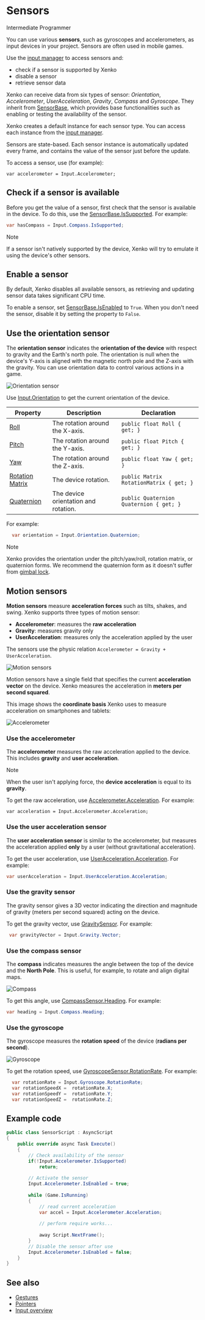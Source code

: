 # Sensors

<span class="label label-doc-level">Intermediate</span>
<span class="label label-doc-audience">Programmer</span>

You can use various **sensors**, such as gyroscopes and accelerometers, as input devices in your project. Sensors are often used in mobile games.

Use the [input manager](xref:SiliconStudio.Xenko.Input.InputManager) to access sensors and:

* check if a sensor is supported by Xenko
* disable a sensor
* retrieve sensor data

Xenko can receive data from six types of sensor: _Orientation_, _Accelerometer_, _UserAcceleration_, _Gravity_, _Compass_ and _Gyroscope_. They inherit from [SensorBase](xref:SiliconStudio.Xenko.Input.SensorBase), which provides base functionalities such as enabling or testing the availability of the sensor.

Xenko creates a default instance for each sensor type. You can access each instance from the [input manager](xref:SiliconStudio.Xenko.Input.InputManager).

Sensors are state-based. Each sensor instance is automatically updated every frame, and contains the value of the sensor just before the update.

To access a sensor, use (for example):

```
var accelerometer = Input.Accelerometer;
```

## Check if a sensor is available

Before you get the value of a sensor, first check that the sensor is available in the device. To do this, use the [SensorBase.IsSupported](xref:SiliconStudio.Xenko.Input.SensorBase.IsSupported). For example:

```cs
var hasCompass = Input.Compass.IsSupported;
```

> [!Note]
> If a sensor isn't natively supported by the device, Xenko will try to emulate it using the device's other sensors.

## Enable a sensor

By default, Xenko disables all available sensors, as retrieving and updating sensor data takes significant CPU time.

To enable a sensor, set [SensorBase.IsEnabled](xref:SiliconStudio.Xenko.Input.SensorBase.IsEnabled)
to ```True```. When you don't need the sensor, disable it by setting the property to ```False```.

## Use the orientation sensor

The **orientation sensor** indicates the **orientation of the device** with respect to gravity and the Earth's north pole. The orientation is null when the device's Y-axis is aligned with the magnetic north pole and the Z-axis with the gravity. You can use orientation data to control various actions in a game.

![Orientation sensor](media/sensor-overview-orientation-sensor.png)

Use [Input.Orientation](xref:SiliconStudio.Xenko.Input.InputManager.Orientation) to get the current orientation of the device.

| Property        | Description                                     | Declaration                                 |
|-----------------|-------------------------------------------------|---------------------------------------------|
| [Roll](xref:SiliconStudio.Xenko.Input.OrientationSensor.Roll) | The rotation around the X-axis. | ```public float Roll { get; }``` |
| [Pitch](xref:SiliconStudio.Xenko.Input.OrientationSensor.Pitch)           | The rotation around the Y-axis.                    | ```public float Pitch { get; }```           |
| [Yaw](xref:SiliconStudio.Xenko.Input.OrientationSensor.Yaw)             | The rotation around the Z-axis.                    | ```public float Yaw { get; }``` |
| [Rotation Matrix](xref:SiliconStudio.Xenko.Input.OrientationSensor.RotationMatrix) | The device rotation.  | ```public Matrix RotationMatrix { get; }``` |
| [Quaternion](xref:SiliconStudio.Xenko.Input.OrientationSensor.Quaternion) | The device orientation and rotation. |  ```public Quaternion Quaternion { get; }``` |

For example:

```cs
  var orientation = Input.Orientation.Quaternion;
```

> [!Note]
> Xenko provides the orientation under the pitch/yaw/roll, rotation matrix, or quaternion forms. We recommend the quaternion form as it doesn't suffer from [gimbal lock](https://en.wikipedia.org/wiki/Gimbal_lock).

## Motion sensors
**Motion sensors** measure **acceleration forces** such as tilts, shakes, and swing. Xenko supports three types of motion sensor:

* **Accelerometer**: measures the **raw acceleration**
* **Gravity**: measures gravity only
* **UserAcceleration**: measures only the acceleration applied by the user

The sensors use the physic relation ```Accelerometer = Gravity + UserAcceleration```.

![Motion sensors](media/sensor-overview-accelerometer-acceleration-gravity.png)

Motion sensors have a single field that specifies the current **acceleration vector** on the device. Xenko measures the acceleration in **meters per second squared**.

This image shows the **coordinate basis** Xenko uses to measure acceleration on smartphones and tablets:

![Accelerometer](media/sensor-overview-accelerometer-sensor.png)

### Use the accelerometer

The **accelerometer** measures the raw acceleration applied to the device. This includes **gravity** and **user acceleration**.

> [!NOTE]
> When the user isn't applying force, the **device acceleration** is equal to its **gravity**.

To get the raw acceleration, use [Accelerometer.Acceleration](xref:SiliconStudio.Xenko.Input.AccelerometerSensor.Acceleration). For example:
```
var acceleration = Input.Accelerometer.Acceleration;
```

### Use the user acceleration sensor
The **user acceleration sensor** is similar to the accelerometer, but measures the acceleration applied **only** by a user (without gravitational acceleration). 

To get the user acceleration, use [UserAcceleration.Acceleration](xref:SiliconStudio.Xenko.Input.UserAccelerationSensor.Acceleration). For example:

```cs                       
var userAcceleration = Input.UserAcceleration.Acceleration;
```

### Use the gravity sensor
The gravity sensor gives a 3D vector indicating the direction and magnitude of gravity (meters per second squared) acting on the device.

To get the gravity vector, use [GravitySensor](xref:SiliconStudio.Xenko.Input.GravitySensor). For example:

```cs
 var gravityVector = Input.Gravity.Vector;
```

### Use the compass sensor

The **compass** indicates measures the angle between the top of the device and the **North Pole**. This is useful, for example, to rotate and align digital maps.

![Compass](media/sensor-overview-compasss.png)

To get this angle, use [CompassSensor.Heading](xref:SiliconStudio.Xenko.Input.CompassSensor.Heading). For example:

```cs
var heading = Input.Compass.Heading;
```

### Use the gyroscope

The gyroscope measures the **rotation speed** of the device (**radians per second**).

![Gyroscope](media/sensor-overview-gyroscope-sensor.png)

To get the rotation speed, use [GyroscopeSensor.RotationRate](xref:SiliconStudio.Xenko.Input.GyroscopeSensor.RotationRate). For example:

```cs
  var rotationRate = Input.Gyroscope.RotationRate; 
  var rotationSpeedX =  rotationRate.X;
  var rotationSpeedY =  rotationRate.Y;
  var rotationSpeedZ =  rotationRate.Z;
```

## Example code

```cs
public class SensorScript : AsyncScript
{
	public override async Task Execute()
	{
		// Check availability of the sensor
		if(!Input.Accelerometer.IsSupported)
			return;
			
		// Activate the sensor
		Input.Accelerometer.IsEnabled = true;
				
		while (Game.IsRunning)
		{
			// read current acceleration
			var accel = Input.Accelerometer.Acceleration;
			
			// perform require works...
			
			away Script.NextFrame();
		}		
		// Disable the sensor after use
		Input.Accelerometer.IsEnabled = false;
	}
}
```

## See also
* [Gestures](gestures.md)
* [Pointers](pointers.md)
* [Input overview](index.md)